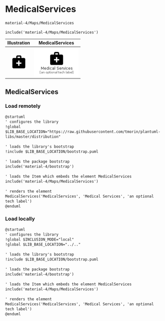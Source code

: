 # MedicalServices


```text
material-4/Maps/MedicalServices
```

```text
include('material-4/Maps/MedicalServices')
```



| Illustration | MedicalServices |
| :---: | :---: |
| ![illustration for Illustration](../../material-4/Maps/MedicalServices.png) | ![illustration for MedicalServices](../../material-4/Maps/MedicalServices.Local.png) |




## MedicalServices

### Load remotely
```plantuml
@startuml
' configures the library
!global $LIB_BASE_LOCATION="https://raw.githubusercontent.com/tmorin/plantuml-libs/master/distribution"

' loads the library's bootstrap
!include $LIB_BASE_LOCATION/bootstrap.puml

' loads the package bootstrap
include('material-4/bootstrap')

' loads the Item which embeds the element MedicalServices
include('material-4/Maps/MedicalServices')

' renders the element
MedicalServices('MedicalServices', 'Medical Services', 'an optional tech label')
@enduml
```

### Load locally
```plantuml
@startuml
' configures the library
!global $INCLUSION_MODE="local"
!global $LIB_BASE_LOCATION="../.."

' loads the library's bootstrap
!include $LIB_BASE_LOCATION/bootstrap.puml

' loads the package bootstrap
include('material-4/bootstrap')

' loads the Item which embeds the element MedicalServices
include('material-4/Maps/MedicalServices')

' renders the element
MedicalServices('MedicalServices', 'Medical Services', 'an optional tech label')
@enduml
```

